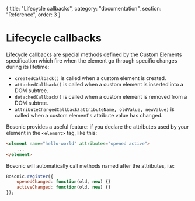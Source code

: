 {
  title: "Lifecycle callbacks",
  category: "documentation",
  section: "Reference",
  order: 3
}

# Lifecycle callbacks

Lifecycle callbacks are special methods defined by the Custom Elements specification which fire when the element go through specific changes during its lifetime:

- `createdCallback()` is called when a custom element is created.
- `attachedCallback()` is called when a custom element is inserted into a DOM subtree.
- `detachedCallback()` is called when a custom element is removed from a DOM subtree.
- `attributeChangedCallback(attributeName, oldValue, newValue)` is called when a custom element's attribute value has changed.

Bosonic provides a useful feature: if you declare the attributes used by your element in the `<element>` tag, like this:
``` html
<element name="hello-world" attributes="opened active">
    ...
</element>
```

Bosonic will automatically call methods named after the attributes, i.e:
``` js
Bosonic.register({
    openedChanged: function(old, new) {}
    activeChanged: function(old, new) {}
});
```
